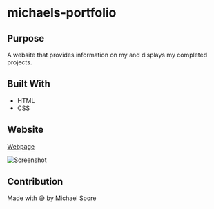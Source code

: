# michaels-portfolio



## Purpose
A website that provides information on my and displays my completed projects.

## Built With
* HTML
* CSS

## Website
[Webpage](https://spody10.github.io/michaels-portfolio/)

![Screenshot](./images/michaels-portfolio.png)

## Contribution
Made with 😅  by Michael Spore
